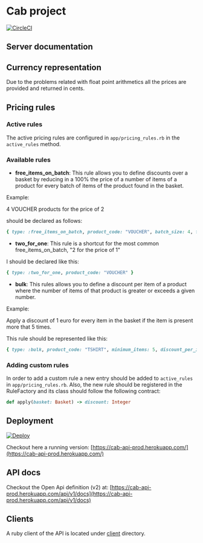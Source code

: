# Cab project

[![CircleCI](https://circleci.com/gh/ccverak/simple_checkout/tree/master.svg?style=svg)](https://circleci.com/gh/ccverak/simple_checkout/tree/master)

## Server documentation

## Currency representation

Due to the problems related with float point arithmetics all the prices are provided and returned in cents.

## Pricing rules

### Active rules

The active pricing rules are configured in `app/pricing_rules.rb` in the `active_rules` method.

### Available rules

- **free_items_on_batch**: This rule allows you to define discounts over a basket by reducing in a 100% the price of a number of items of a product for every batch of items of the product found in the basket.

Example:

4 VOUCHER products for the price of 2

should be declared as follows:

```ruby
{ type: :free_items_on_batch, product_code: "VOUCHER", batch_size: 4, free_per_batch: 2 }
```

- **two_for_one**: This rule is a shortcut for the most common free_items_on_batch, "2 for the price of 1"

I should be declared like this:

```ruby
{ type: :two_for_one, product_code: "VOUCHER" }
```
- **bulk**: This rules allows you to define a discount per item of a product where the number of items of that product is greater or exceeds a given number.

Example:

Apply a discount of 1 euro for every item in the basket if the item is present more that 5 times.

This rule should be represented like this:

```ruby
{ type: :bulk, product_code: "TSHIRT", minimum_items: 5, discount_per_item: 100 }
```


### Adding custom rules

In order to add a custom rule a new entry should be added to `active_rules` in `app/pricing_rules.rb`. Also, the new rule should be registered in the RuleFactory and its class should follow the following contract:

```ruby
def apply(basket: Basket) -> discount: Integer
```

## Deployment

[![Deploy](https://www.herokucdn.com/deploy/button.png)](https://heroku.com/deploy)

Checkout here a running version: [https://cab-api-prod.herokuapp.com/](https://cab-api-prod.herokuapp.com/)

## API docs

Checkout the Open Api definition (v2) at: [https://cab-api-prod.herokuapp.com/api/v1/docs](https://cab-api-prod.herokuapp.com/api/v1/docs)

## Clients

A ruby client of the API is located under [client](https://github.com/ccverak/simple_checkout/tree/master/client) directory.
